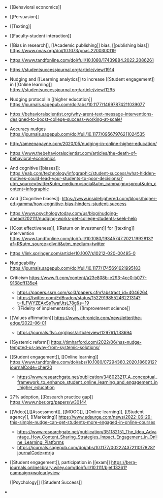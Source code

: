 - [[Behavioral economics]]
- [[Persuasion]]
- [[Texting]]
- [[Faculty-student interaction]]
- [[Bias in research]],  [[Academic publishing]] bias,  [[publishing bias]]
  https://www.pnas.org/doi/10.1073/pnas.2200300119
- https://www.tandfonline.com/doi/full/10.1080/17439884.2022.2086261
- https://studentsuccessjournal.org/article/view/1914
- Nudging and [[Learning analytics]] to
  increase [[Student engagement]] in
  [[Online learning]]
  https://studentsuccessjournal.org/article/view/1295
- Nudging protocol in [[higher education]]
  https://journals.sagepub.com/doi/abs/10.1177/14697874211039077
- https://behavioralscientist.org/why-arent-text-message-interventions-designed-to-boost-college-success-working-at-scale/
- Accuracy nudges
  https://journals.sagepub.com/doi/full/10.1177/09567976211024535
- http://ameenapayne.com/2020/05/nudging-in-online-higher-education/
- https://www.thebehavioralscientist.com/articles/the-death-of-behavioral-economics
- And cognitive [[biases]]:
  https://eab.com/technology/infographic/student-success/what-hidden-motives-could-lead-your-students-to-poor-decisions/?utm_source=twitter&utm_medium=social&utm_campaign=sprout&utm_content=infographic
- And [[Cognitive biases]]:
  https://www.insidehighered.com/blogs/higher-ed-gamma/how-cognitive-bias-hinders-student-success
- https://www.psychologytoday.com/us/blog/nudging-ahead/202111/nudging-works-get-college-students-seek-help
- [[Cost effectiveness]],  [[Return on investment]] for
  [[texting]] intervention
  https://www.tandfonline.com/doi/full/10.1080/19345747.2021.1992813?af=R&utm_source=dlvr.it&utm_medium=twitter
- https://link.springer.com/article/10.1007/s10212-020-00495-0
- Nudgeability
  https://journals.sagepub.com/doi/full/10.1177/1745691621995183
- Criticism
  https://www.ft.com/content/a23e808b-e293-4cc0-b077-9168cff135e4
	- https://papers.ssrn.com/sol3/papers.cfm?abstract_id=4046264
	- https://twitter.com/EdBradon/status/1522919855246221314?t=fLFWYZEAxSsTwafJtsL78g&s=19
	- [[Fidelity of implementation]] ,
	  [[Improvement science]]
- [[Values affirmation]]
  https://www.chronicle.com/newsletter/the-edge/2022-06-01
	- https://journals.flvc.org/jpss/article/view/129761/133694
- [[Systemic reform]]
  https://timharford.com/2022/06/has-nudge-tempted-us-away-from-systemic-solutions/
- [[Student engagement]],  [[Online learning]]
  https://www.tandfonline.com/doi/abs/10.1080/07294360.2020.1860912?journalCode=cher20
	- https://www.researchgate.net/publication/348023217_A_conceptual_framework_to_enhance_student_online_learning_and_engagement_in_higher_education
- 27% adoption,  [[Research practice gap]]
  https://www.nber.org/papers/w30144
- [[Video]],[[Assessment]],
  [[MOOC]],  [[Online learning]],  [[Student agency]],
  [[Marketing]]
  https://www.edsurge.com/news/2022-06-29-this-simple-nudge-can-get-students-more-engaged-in-online-courses
	- https://www.researchgate.net/publication/351182151_The_Idea_Advantage_How_Content_Sharing_Strategies_Impact_Engagement_in_Online_Learning_Platforms
	- https://journals.sagepub.com/doi/abs/10.1177/00222437211017828?journalCode=mrja
- [[Student engagement]], participation
  in [[exam]]
  https://bera-journals.onlinelibrary.wiley.com/doi/full/10.1111/bjet.13261?campaign=wolearlyview
  
  [[Psychology]] [[Student Success]]
-